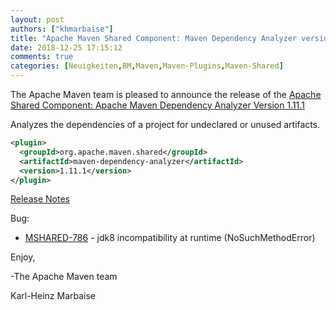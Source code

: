 ```yaml
---
layout: post
authors: ["khmarbaise"]
title: "Apache Maven Shared Component: Maven Dependency Analyzer version 1.11.1 Released"
date: 2018-12-25 17:15:12
comments: true
categories: [Neuigkeiten,BM,Maven,Maven-Plugins,Maven-Shared]
---
```

The Apache Maven team is pleased to announce the release of the 
[Apache Shared Component: Apache Maven Dependency Analyzer Version 1.11.1](https://maven.apache.org/shared/maven-dependency-analyzer/)

Analyzes the dependencies of a project for undeclared or unused artifacts.

```xml
<plugin>
  <groupId>org.apache.maven.shared</groupId>
  <artifactId>maven-dependency-analyzer</artifactId>
  <version>1.11.1</version>
</plugin>
```

<!-- more -->

[Release Notes](https://issues.apache.org/jira/secure/ReleaseNote.jspa?projectId=12317922&version=12344667)

Bug:

 * [MSHARED-786](https://issues.apache.org/jira/browse/MSHARED-786) - jdk8 incompatibility at runtime (NoSuchMethodError)

Enjoy,

-The Apache Maven team

Karl-Heinz Marbaise

